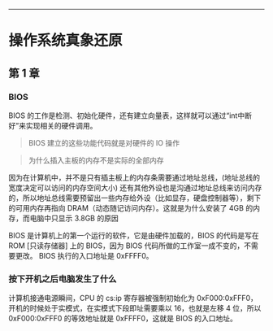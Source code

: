 

----------------

# 操作系统真象还原

## 第 1 章

### BIOS

BIOS 的工作是检测、初始化硬件，还有建立向量表，这样就可以通过“int中断好”来实现相关的硬件调用。

> BIOS 建立的这些功能代码就是对硬件的 IO 操作

> 为什么插入主板的内存不是实际的全部内存

因为在计算机中，并不是只有插主板上的内存条需要通过地址总线，(地址总线的宽度决定可以访问的内存空间大小) 还有其他外设也是沟通过地址总线来访问内存的，所以地址总线需要预留出一些内存给外设（比如显存，硬盘控制器等），剩下的可用内存再指向 DRAM（动态随记访问内存）。这就是为什么安装了 4GB 的内存，而电脑中只显示 3.8GB 的原因

BIOS 是计算机上的第一个运行的软件，它是由硬件加载的，BIOS 的代码是写在 ROM [只读存储器] 上的 BIOS，因为 BIOS 代码所做的工作室一成不变的，不需要更改。 BIOS 执行的入口地址是 0xFFFF0。


### 按下开机之后电脑发生了什么

计算机接通电源瞬间，CPU 的 cs:ip 寄存器被强制初始化为 0xF000:0xFFF0，开机的时候处于实模式，在实模式下段即址需要乘以 16，也就是左移 4 位，所以 0xF000:0xFFF0 的等效地址就是 0xFFFF0，这就是 BIOS 的入口地址。


